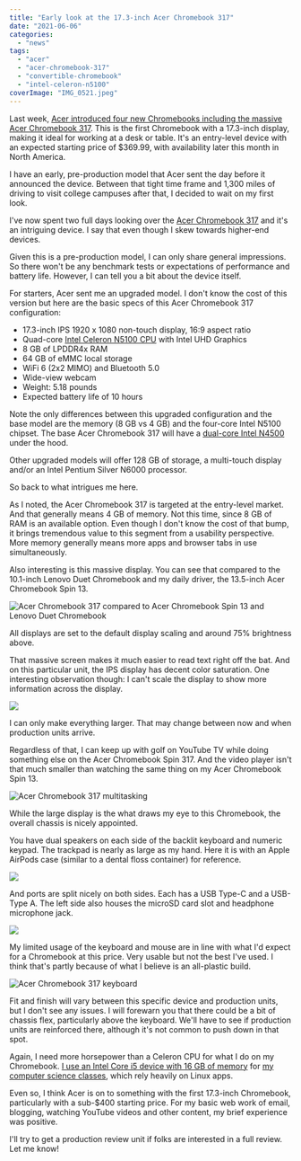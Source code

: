 ```yaml
---
title: "Early look at the 17.3-inch Acer Chromebook 317"
date: "2021-06-06"
categories: 
  - "news"
tags: 
  - "acer"
  - "acer-chromebook-317"
  - "convertible-chromebook"
  - "intel-celeron-n5100"
coverImage: "IMG_0521.jpeg"
---
```


Last week, [Acer introduced four new Chromebooks including the massive Acer Chromebook 317](https://www.aboutchromebooks.com/news/4-new-acer-chromebooks-11th-gen-intel-chips-and-one-with-thunderbolt-4-0/). This is the first Chromebook with a 17.3-inch display, making it ideal for working at a desk or table. It's an entry-level device with an expected starting price of $369.99, with availability later this month in North America.

I have an early, pre-production model that Acer sent the day before it announced the device. Between that tight time frame and 1,300 miles of driving to visit college campuses after that, I decided to wait on my first look.

I've now spent two full days looking over the [Acer Chromebook 317](https://www.acer.com/ac/en/US/content/model/NX.AQ2AA.001) and it's an intriguing device. I say that even though I skew towards higher-end devices.

Given this is a pre-production model, I can only share general impressions. So there won't be any benchmark tests or expectations of performance and battery life. However, I can tell you a bit about the device itself.

For starters, Acer sent me an upgraded model. I don't know the cost of this version but here are the basic specs of this Acer Chromebook 317 configuration:

- 17.3-inch IPS 1920 x 1080 non-touch display, 16:9 aspect ratio
- Quad-core [Intel Celeron N5100 CPU](https://ark.intel.com/content/www/us/en/ark/products/212329/intel-celeron-processor-n5100-4m-cache-up-to-2-80-ghz.html) with Intel UHD Graphics
- 8 GB of LPDDR4x RAM
- 64 GB of eMMC local storage
- WiFi 6 (2x2 MIMO) and Bluetooth 5.0
- Wide-view webcam
- Weight: 5.18 pounds
- Expected battery life of 10 hours

Note the only differences between this upgraded configuration and the base model are the memory (8 GB vs 4 GB) and the four-core Intel N5100 chipset. The base Acer Chromebook 317 will have a [dual-core Intel N4500](https://ark.intel.com/content/www/us/en/ark/products/212326/intel-celeron-processor-n4500-4m-cache-up-to-2-80-ghz.html) under the hood.

Other upgraded models will offer 128 GB of storage, a multi-touch display and/or an Intel Pentium Silver N6000 processor.

So back to what intrigues me here.

As I noted, the Acer Chromebook 317 is targeted at the entry-level market. And that generally means 4 GB of memory. Not this time, since 8 GB of RAM is an available option. Even though I don't know the cost of that bump, it brings tremendous value to this segment from a usability perspective. More memory generally means more apps and browser tabs in use simultaneously.

Also interesting is this massive display. You can see that compared to the 10.1-inch Lenovo Duet Chromebook and my daily driver, the 13.5-inch Acer Chromebook Spin 13.

![Acer Chromebook 317 compared to Acer Chromebook Spin 13 and Lenovo Duet Chromebook](images/IMG_0509-1024x533.jpeg)

All displays are set to the default display scaling and around 75% brightness above.

That massive screen makes it much easier to read text right off the bat. And on this particular unit, the IPS display has decent color saturation. One interesting observation though: I can't scale the display to show more information across the display.

![](images/Acer-Chromebook-317-display-settings.png)

I can only make everything larger. That may change between now and when production units arrive.

Regardless of that, I can keep up with golf on YouTube TV while doing something else on the Acer Chromebook Spin 317. And the video player isn't that much smaller than watching the same thing on my Acer Chromebook Spin 13.

![Acer Chromebook 317 multitasking](images/IMG_0523-1024x768.jpeg)

While the large display is the what draws my eye to this Chromebook, the overall chassis is nicely appointed.

You have dual speakers on each side of the backlit keyboard and numeric keypad. The trackpad is nearly as large as my hand. Here it is with an Apple AirPods case (similar to a dental floss container) for reference.

![](images/IMG_0514-1024x768.jpeg)

And ports are split nicely on both sides. Each has a USB Type-C and a USB-Type A. The left side also houses the microSD card slot and headphone microphone jack.

![](images/IMG_0513-1024x768.jpeg)

My limited usage of the keyboard and mouse are in line with what I'd expect for a Chromebook at this price. Very usable but not the best I've used. I think that's partly because of what I believe is an all-plastic build.

![Acer Chromebook 317 keyboard](images/IMG_0516-1024x768.jpeg)

Fit and finish will vary between this specific device and production units, but I don't see any issues. I will forewarn you that there could be a bit of chassis flex, particularly above the keyboard. We'll have to see if production units are reinforced there, although it's not common to push down in that spot.

Again, I need more horsepower than a Celeron CPU for what I do on my Chromebook. [I use an Intel Core i5 device with 16 GB of memory](https://www.aboutchromebooks.com/news/acer-chromebook-spin-13-with-16-gb-ram-should-you-buy-one/) for [my computer science classes](https://www.aboutchromebooks.com/news/can-you-learn-to-code-in-a-college-computer-science-program-with-a-chromebook/), which rely heavily on Linux apps.

Even so, I think Acer is on to something with the first 17.3-inch Chromebook, particularly with a sub-$400 starting price. For my basic web work of email, blogging, watching YouTube videos and other content, my brief experience was positive.

I'll try to get a production review unit if folks are interested in a full review. Let me know!
